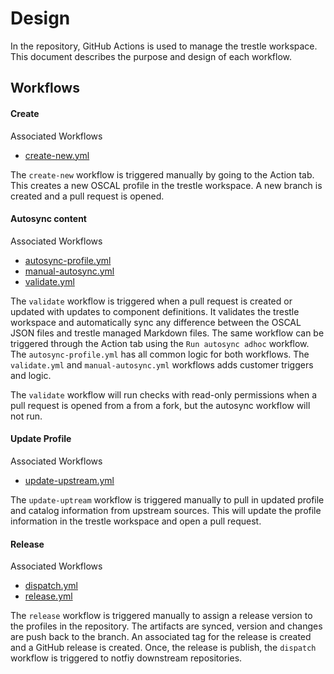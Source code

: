 # Design

In the repository, GitHub Actions is used to manage the trestle workspace. This document describes the purpose and design of each workflow.

## Workflows

#### Create

Associated Workflows
- [create-new.yml](../.github/workflows/create-new.yml)

The `create-new` workflow is triggered manually by going to the Action tab. This creates a new OSCAL profile in the trestle workspace. A new branch is created and a pull request is opened.

#### Autosync content

Associated Workflows
- [autosync-profile.yml](../.github/workflows/autosync-profile.yml)
- [manual-autosync.yml](../.github/workflows/manual-autosync.yml)
- [validate.yml](../.github/workflows/validate.yml)

The `validate` workflow is triggered when a pull request is created or updated with updates to component definitions. It validates the trestle workspace and automatically sync any difference between the OSCAL JSON files and trestle managed Markdown files. The same workflow can be triggered through the Action tab using the `Run autosync adhoc` workflow. The `autosync-profile.yml` has all common logic for both workflows. The `validate.yml` and `manual-autosync.yml` workflows adds customer triggers and logic.

The `validate` workflow will run checks with read-only permissions when a pull request is opened from a from a fork, but the autosync workflow will not run.

#### Update Profile

Associated Workflows
- [update-upstream.yml](../.github/workflows/update-upstream.yml)

The `update-uptream` workflow is triggered manually to pull in updated profile and catalog information from upstream sources. This will update the profile information in the trestle workspace and open a pull request.

#### Release

Associated Workflows
- [dispatch.yml](../.github/workflows/dispatch.yml)
- [release.yml](../.github/workflows/release.yml)


The `release` workflow is triggered manually to assign a release version to the profiles in the repository. The artifacts are synced, version and changes are push back to the branch. An associated tag for the release is created and a GitHub release is created. Once, the release is publish, the `dispatch` workflow is triggered to notfiy downstream repositories. 


